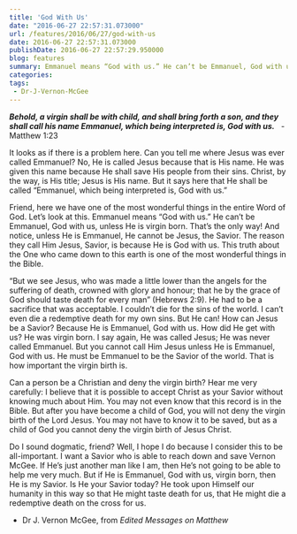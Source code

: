 ```yaml
---
title: 'God With Us'
date: "2016-06-27 22:57:31.073000"
url: /features/2016/06/27/god-with-us
date: 2016-06-27 22:57:31.073000
publishDate: 2016-06-27 22:57:29.950000
blog: features
summary: Emmanuel means “God with us.” He can’t be Emmanuel, God with us, unless He is virgin born. And  unless He is Emmanuel, He cannot be Jesus, the Savior. This truth about the One who came down to this earth is one of the most wonderful things in the Bible.
categories: 
tags:
 - Dr-J-Vernon-McGee
---
```

***Behold, a virgin shall be with child, and shall bring forth a son, and they shall call his name Emmanuel, which being interpreted is, God with us.***   - Matthew 1:23


It looks as if there is a problem here. Can you tell me where Jesus was ever called Emmanuel? No, He is called Jesus because that is His name. He was given this name because He shall save His people from their sins. Christ, by the way, is His title; Jesus is His name. But it says here that He shall be called “Emmanuel, which being interpreted is, God with us.”


Friend, here we have one of the most wonderful things in the entire Word of God. Let’s look at this. Emmanuel means “God with us.” He can’t be Emmanuel, God with us, unless He is virgin born. That’s the only way! And notice, unless He is Emmanuel, He cannot be Jesus, the Savior. The reason they call Him Jesus, Savior, is because He is God with us. This truth about the One who came down to this earth is one of the most wonderful things in the Bible.


“But we see Jesus, who was made a little lower than the angels for the suffering of death, crowned with glory and honour; that he by the grace of God should taste death for every man” (Hebrews 2:9). He had to be a sacrifice that was acceptable. I couldn’t die for the sins of the world. I can’t even die a redemptive death for my own sins. But He can! How can Jesus be a Savior? Because He is Emmanuel, God with us. How did He get with us? He was virgin born. I say again, He was called Jesus; He was never called Emmanuel. But you cannot call Him Jesus unless He is Emmanuel, God with us. He must be Emmanuel to be the Savior of the world. That is how important the virgin birth is.


Can a person be a Christian and deny the virgin birth? Hear me very carefully: I believe that it is possible to accept Christ as your Savior without knowing much about Him. You may not even know that this record is in the Bible. But after you have become a child of God, you will not deny the virgin birth of the Lord Jesus. You may not have to know it to be saved, but as a child of God you cannot deny the virgin birth of Jesus Christ.


Do I sound dogmatic, friend? Well, I hope I do because I consider this to be all-important. I want a Savior who is able to reach down and save Vernon McGee. If He’s just another man like I am, then He’s not going to be able to help me very much. But if He is Emmanuel, God with us, virgin born, then He is my Savior. Is He your Savior today? He took upon Himself our humanity in this way so that He might taste death for us, that He might die a redemptive death on the cross for us.


- Dr J. Vernon McGee, from *Edited Messages on Matthew*


